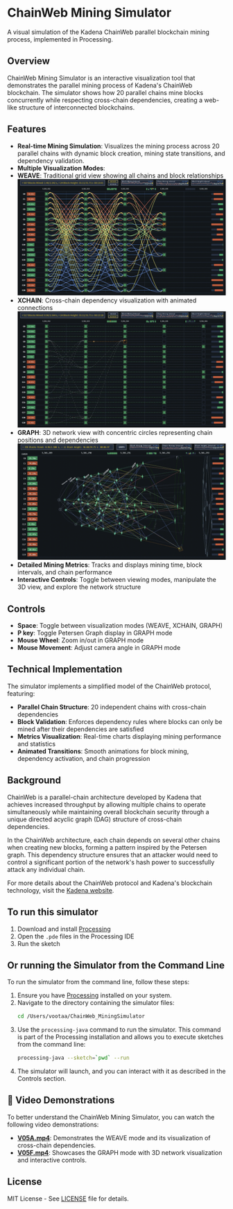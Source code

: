 # ChainWeb Mining Simulator

A visual simulation of the Kadena ChainWeb parallel blockchain mining process, implemented in Processing.

## Overview

ChainWeb Mining Simulator is an interactive visualization tool that demonstrates the parallel mining process of Kadena's ChainWeb blockchain. The simulator shows how 20 parallel chains mine blocks concurrently while respecting cross-chain dependencies, creating a web-like structure of interconnected blockchains.

## Features

- **Real-time Mining Simulation**: Visualizes the mining process across 20 parallel chains with dynamic block creation, mining state transitions, and dependency validation.
- **Multiple Visualization Modes**:
- **WEAVE**: Traditional grid view showing all chains and block relationships
   ![WEAVE Mode](img/weave.png)
- **XCHAIN**: Cross-chain dependency visualization with animated connections
   ![XCHAIN Mode](img/xchain.png)
- **GRAPH**: 3D network view with concentric circles representing chain positions and dependencies
   ![GRAPH Mode](img/graph3d.png)
- **Detailed Mining Metrics**: Tracks and displays mining time, block intervals, and chain performance
- **Interactive Controls**: Toggle between viewing modes, manipulate the 3D view, and explore the network structure

## Controls

- **Space**: Toggle between visualization modes (WEAVE, XCHAIN, GRAPH)
- **P key**: Toggle Petersen Graph display in GRAPH mode
- **Mouse Wheel**: Zoom in/out in GRAPH mode
- **Mouse Movement**: Adjust camera angle in GRAPH mode

## Technical Implementation

The simulator implements a simplified model of the ChainWeb protocol, featuring:

- **Parallel Chain Structure**: 20 independent chains with cross-chain dependencies
- **Block Validation**: Enforces dependency rules where blocks can only be mined after their dependencies are satisfied
- **Metrics Visualization**: Real-time charts displaying mining performance and statistics
- **Animated Transitions**: Smooth animations for block mining, dependency activation, and chain progression

## Background

ChainWeb is a parallel-chain architecture developed by Kadena that achieves increased throughput by allowing multiple chains to operate simultaneously while maintaining overall blockchain security through a unique directed acyclic graph (DAG) structure of cross-chain dependencies.

In the ChainWeb architecture, each chain depends on several other chains when creating new blocks, forming a pattern inspired by the Petersen graph. This dependency structure ensures that an attacker would need to control a significant portion of the network's hash power to successfully attack any individual chain.

For more details about the ChainWeb protocol and Kadena's blockchain technology, visit the [Kadena website](https://kadena.io).

## To run this simulator

1. Download and install [Processing](https://processing.org/download)
2. Open the `.pde` files in the Processing IDE
3. Run the sketch

## Or running the Simulator from the Command Line

To run the simulator from the command line, follow these steps:

1. Ensure you have [Processing](https://processing.org/download) installed on your system.
2. Navigate to the directory containing the simulator files:
   ```bash
   cd /Users/vootaa/ChainWeb_MiningSimulator
   ```
3. Use the `processing-java` command to run the simulator. This command is part of the Processing installation and allows you to execute sketches from the command line:
   ```bash
   processing-java --sketch=`pwd` --run
   ```
4. The simulator will launch, and you can interact with it as described in the Controls section.

## 🎥 Video Demonstrations

To better understand the ChainWeb Mining Simulator, you can watch the following video demonstrations:

- **[V05A.mp4](mp4/V05A.mp4)**: Demonstrates the WEAVE mode and its visualization of cross-chain dependencies.
- **[V05F.mp4](mp4/V05F.mp4)**: Showcases the GRAPH mode with 3D network visualization and interactive controls.

## License

MIT License - See [LICENSE](LICENSE) file for details.
